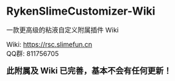 # RykenSlimeCustomizer-Wiki
<div style="font-size: 17px">
一款更高级的粘液自定义附属插件 Wiki

Wiki: <https://rsc.slimefun.cn>  
QQ群: 811756705
</div>

<div style="font-size: 21px; font-weight: bold">
此附属及 Wiki 已完善，基本不会有任何更新！
</div>
